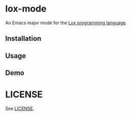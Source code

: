 # lox-mode

An Emacs major mode for the [Lox programming language](http://craftinginterpreters.com/the-lox-language.html).

## Installation

<TBD>

## Usage

<TBD>

## Demo

<TBD>

# LICENSE

See [LICENSE](LICENSE.md).
